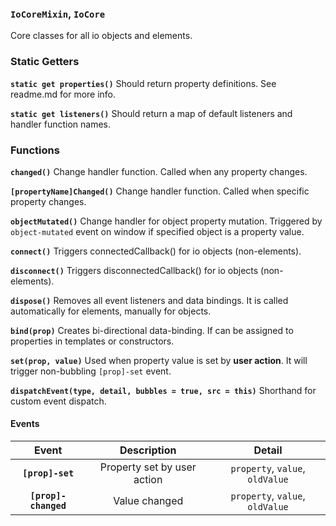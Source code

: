 ### `IoCoreMixin`, `IoCore` ###

Core classes for all io objects and elements.

### Static Getters ###

**`static get properties()`** Should return property definitions. See readme.md for more info.

**`static get listeners()`** Should return a map of default listeners and handler function names.

### Functions ###

**`changed()`** Change handler function. Called when any property changes.

**`[propertyName]Changed()`** Change handler function. Called when specific property changes.

**`objectMutated()`** Change handler for object property mutation. Triggered by `object-mutated` event on window if specified object is a property value.

**`connect()`** Triggers connectedCallback() for io objects (non-elements).

**`disconnect()`** Triggers disconnectedCallback() for io objects (non-elements).

**`dispose()`** Removes all event listeners and data bindings. It is called automatically for elements, manually for objects.

**`bind(prop)`** Creates bi-directional data-binding. If can be assigned to properties in templates or constructors.

**`set(prop, value)`** Used when property value is set by **user action**. It will trigger non-bubbling `[prop]-set` event.

**`dispatchEvent(type, detail, bubbles = true, src = this)`** Shorthand for custom event dispatch.

#### Events ####

| Event | Description | Detail |
|:--------:|:----:|:----------:|
| **`[prop]-set`** | Property set by user action | `property`, `value`, `oldValue` |
| **`[prop]-changed`** | Value changed | `property`, `value`, `oldValue` |
